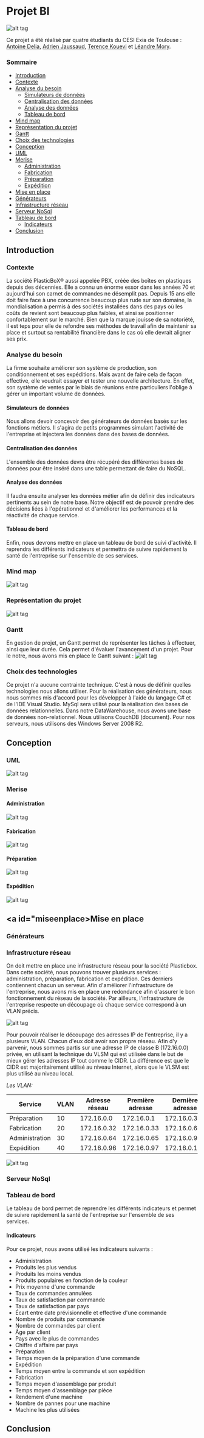 # Projet BI
![alt tag](https://raw.githubusercontent.com/antoinedelia/projetBi/master/Projet%20PlasticBox.PNG)

Ce projet a été réalisé par quatre étudiants du CESI Exia de Toulouse : [Antoine Delia](https://github.com/antoinedelia), [Adrien Jaussaud](https://github.com/RiPNynjamek), [Terence Kouevi](https://github.com/TerenceKOUEVI) et [Léandre Mory](https://github.com/lelandais).

### Sommaire
 - [Introduction](#introduction)
  - [Contexte](#contexte)
  - [Analyse du besoin](#analysebesoin)
    - [Simulateurs de données](#simulateurs)
    - [Centralisation des données](#centralisation)
    - [Analyse des données](#analysedonnées)
    - [Tableau de bord](#tableaudebord)
  - [Mind map](#mindmap)
  - [Représentation du projet](#representation)
  - [Gantt](#gantt)
  - [Choix des technologies](#choixtechnos)
 - [Conception](#conception)
  - [UML](#uml)
  - [Merise](#merise)
    - [Administration](#admin)
    - [Fabrication](#fabrication)
    - [Préparation](#preparation)
    - [Expédition](#expedition)
 - [Mise en place](#miseenplace)
  - [Générateurs](#générateurs)
  - [Infrastructure réseau](#infra)
  - [Serveur NoSql](#nosql)
  - [Tableau de bord](#tableaubord)
    - [Indicateurs](#indicateurs)
 - [Conclusion](#conclusion)

## <a id="introduction">Introduction</a>

### <a id="contexte">Contexte</a>

La société PlasticBoX® aussi appelée PBX, créée des boîtes en plastiques depuis des décennies. Elle a connu un énorme essor dans les années 70 et aujourd'hui son carnet de commandes ne désemplit pas. Depuis 15 ans elle doit faire face à une concurrence beaucoup plus rude sur son domaine, la mondialisation a permis à des sociétés installées dans des pays où les coûts de revient sont beaucoup plus faibles, et ainsi se positionner confortablement sur le marché. Bien que la marque jouisse de sa notoriété, il est teps pour elle de refondre ses méthodes de travail afin de maintenir sa place et surtout sa rentabilité financière dans le cas où elle devrait aligner ses prix.

### <a id="analysebesoin">Analyse du besoin</a>

La firme souhaite améliorer son système de production, son conditionnement et ses expéditions. Mais avant de faire cela de façon effective, elle voudrait essayer et tester une nouvelle architecture. En effet, son système de ventes par le biais de réunions entre particuliers l'oblige à gérer un important volume de données.

#### <a id="simulateurs">Simulateurs de données</a>
Nous allons devoir concevoir des générateurs de données basés sur les fonctions métiers. Il s'agira de petits programmes simulant l'activité de l'entreprise et injectera les données dans des bases de données.

#### <a id="centralisation">Centralisation des données</a>
L'ensemble des données devra être récupéré des différentes bases de données pour être inséré dans une table permettant de faire du NoSQL.

#### <a id="analysedonnées">Analyse des données</a>
Il faudra ensuite analyser les données métier afin de définir des indicateurs pertinents au sein de notre base. Notre objectif est de pouvoir prendre des décisions liées à l'opérationnel et d'améliorer les performances et la réactivité de chaque service.

#### <a id="tableaudebord">Tableau de bord</a>
Enfin, nous devrons mettre en place un tableau de bord de suivi d'activité. Il reprendra les différents indicateurs et permettra de suivre rapidement la santé de l'entreprise sur l'ensemble de ses services.

### <a id="mindmap">Mind map</a>

![alt tag](https://raw.githubusercontent.com/antoinedelia/projetBi/master/Mind%20Map.PNG)

### <a id="representation">Représentation du projet</a>

![alt tag](https://raw.githubusercontent.com/antoinedelia/projetBi/f1f96fa373ee0f572dccafd065d8f0d78319c96c/Sch%C3%A9ma%20Projet%20BI.png)

### <a id="gantt">Gantt</a>
En gestion de projet, un Gantt permet de représenter les tâches à effectuer, ainsi que leur durée. Cela permet d'évaluer l'avancement d'un projet. Pour le notre, nous avons mis en place le Gantt suivant :
![alt tag](https://raw.githubusercontent.com/antoinedelia/projetBi/master/Gantt.PNG)

### <a id="choixtechnos">Choix des technologies</a>

Ce projet n'a aucune contrainte technique. C'est à nous de définir quelles technologies nous allons utiliser.
Pour la réalisation des générateurs, nous nous sommes mis d'accord pour les développer à l'aide du langage C# et de l'IDE Visual Studio.
MySql sera utilisé pour la réalisation des bases de données relationnelles.
Dans notre DataWarehouse, nous avons une base de données non-relationnel. Nous utilisons CouchDB (document).
Pour nos serveurs, nous utilisons des Windows Server 2008 R2.

## <a id="conception">Conception</a>

### <a id="uml">UML</a>

![alt tag](https://raw.githubusercontent.com/antoinedelia/projetBi/73bd62ad5238b7735f35005bd5eebdd92fc88dbf/UML%20G%C3%A9n%C3%A9rateur.png)

### <a id="merise">Merise</a> 

#### <a id="admin">Administration</a>

![alt tag](https://github.com/antoinedelia/projetBi/blob/master/Merise/Administration.png)

#### <a id="fabrication">Fabrication</a>

![alt tag](https://github.com/antoinedelia/projetBi/blob/master/Merise/Fabrication.PNG)

#### <a id="preparation">Préparation</a>

![alt tag](https://github.com/antoinedelia/projetBi/blob/master/Merise/Preparation.PNG)

#### <a id="expedition">Expédition</a>

![alt tag](https://github.com/antoinedelia/projetBi/blob/master/Merise/Expedition.PNG)

## <a id="miseenplace>Mise en place</a>

### <a id="générateurs">Générateurs</a>

### <a id="infra">Infrastructure réseau</a>

On doit mettre en place une infrastructure réseau pour la société Plasticbox. Dans cette société, nous pouvons trouver plusieurs services : administration, préparation, fabrication et expédition. Ces derniers contiennent chacun un serveur. Afin d'améliorer l'infrastructure de l'entreprise, nous avons mis en place une redondance afin d'assurer le bon fonctionnement du réseau de la société. Par ailleurs, l'infrastructure de l'entreprise respecte un découpage où chaque service correspond à un VLAN précis.

![alt tag](https://raw.githubusercontent.com/antoinedelia/projetBi/master/infra.png)

Pour pouvoir réaliser le découpage des adresses IP de l'entreprise, il y a plusieurs VLAN. Chacun d'eux doit avoir son propre réseau. Afin d'y parvenir, nous sommes partis sur une adresse IP de classe B (172.16.0.0) privée, en utilisant la technique du VLSM qui est utilisée dans le but de mieux gérer les adresses IP tout comme le CIDR. La différence est que le CIDR est majoritairement utilisé au niveau Internet, alors que le VLSM est plus utilisé au niveau local.

_Les VLAN:_  

Service| VLAN | Adresse réseau | Première adresse | Dernière adresse | Broadcast | CIDR | Masque de sous-réseau
--- | --- | --- | --- | --- | --- | --- | --- 
Préparation | 10 | 172.16.0.0 | 172.16.0.1 | 172.16.0.30 | 172.16.0.31 | /27 | 255.255.255.224
Fabrication | 20 | 172.16.0.32 | 172.16.0.33 | 172.16.0.62 | 172.16.0.63 | /27 | 255.255.255.224
Administration | 30 | 172.16.0.64 | 172.16.0.65 | 172.16.0.94 | 172.16.0.95 | /27 | 255.255.255.224
Expédition | 40 | 172.16.0.96 | 172.16.0.97 | 172.16.0.126 | 172.16.0.127 | /27 | 255.255.255.224

![alt tag](https://raw.githubusercontent.com/antoinedelia/projetBi/master/infra2.png)

### <a id="nosql">Serveur NoSql</a>

### <a id="tableaubord">Tableau de bord</a>

Le tableau de bord permet de reprendre les différents indicateurs et permet de suivre rapidement la santé de l'entreprise sur l'ensemble de ses services.

#### <a id="indicateurs">Indicateurs</a>

Pour ce projet, nous avons utilisé les indicateurs suivants :

 - Administration
  - Produits les plus vendus
  - Produits les moins vendus
  - Produits populaires en fonction de la couleur
  - Prix moyenne d'une commande
  - Taux de commandes annulées
  - Taux de satisfaction par commande
  - Taux de satisfaction par pays
  - Écart entre date prévisionnelle et effective d'une commande
  - Nombre de produits par commande
  - Nombre de commandes par client
  - Âge par client
  - Pays avec le plus de commandes
  - Chiffre d'affaire par pays
 - Préparation
  - Temps moyen de la préparation d'une commande
 - Expédition
  - Temps moyen entre la commande et son expédition
 - Fabrication
  - Temps moyen d'assemblage par produit
  - Temps moyen d'assemblage par pièce
  - Rendement d'une machine
  - Nombre de pannes pour une machine
  - Machine les plus utilisées

## <a id="conclusion">Conclusion</a>
